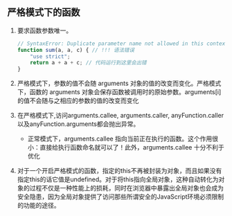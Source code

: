 
## 严格模式下的函数
1. 要求函数参数唯一。
    ```js
    // SyntaxError: Duplicate parameter name not allowed in this context
    function sum(a, a, c) { // !!! 语法错误
        "use strict";
        return a + a + c; // 代码运行到这里会出错
    }
    ```
2. 严格模式下，参数的值不会随 arguments 对象的值的改变而变化。严格模式下，函数的 arguments 对象会保存函数被调用时的原始参数。arguments[i] 的值不会随与之相应的参数的值的改变而变化

3. 在严格模式下,访问arguments.callee, arguments.caller, anyFunction.caller以及anyFunction.arguments都会抛出异常。
    * 正常模式下，arguments.callee 指向当前正在执行的函数。这个作用很小：直接给执行函数命名就可以了！此外，arguments.callee 十分不利于优化

4. 对于一个开启严格模式的函数，指定的this不再被封装为对象，而且如果没有指定this的话它值是undefined。对于将this指向全局对象，这种自动转化为对象的过程不仅是一种性能上的损耗，同时在浏览器中暴露出全局对象也会成为安全隐患，因为全局对象提供了访问那些所谓安全的JavaScript环境必须限制的功能的途径。
